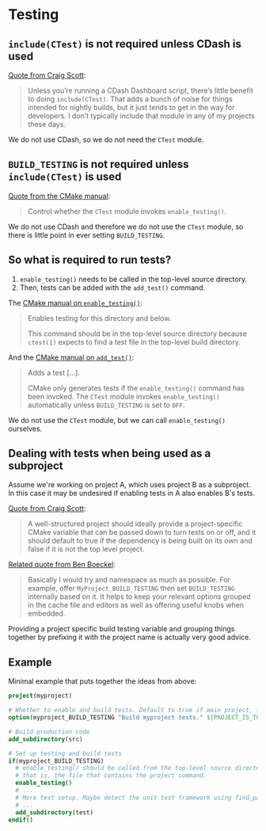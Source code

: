 <!--
SPDX-FileCopyrightText: 2025 Thomas Mathys
SPDX-License-Identifier: MIT
-->

# Testing
## `include(CTest)` is not required unless CDash is used
[Quote from Craig Scott](https://discourse.cmake.org/t/project-structure-for-unit-testing-and-coverage/9038/4):

> Unless you’re running a CDash Dashboard script, there’s little benefit to
> doing `include(CTest)`. That adds a bunch of noise for things intended for
> nightly builds, but it just tends to get in the way for developers.
> I don’t typically include that module in any of my projects these days.

We do not use CDash, so we do not need the `CTest` module.

## `BUILD_TESTING` is not required unless `include(CTest)` is used
[Quote from the CMake manual](https://cmake.org/cmake/help/latest/variable/BUILD_TESTING.html):

> Control whether the `CTest` module invokes `enable_testing()`.

We do not use CDash and therefore we do not use the `CTest` module, so there
is little point in ever setting `BUILD_TESTING`.

## So what is required to run tests?
1. `enable_testing()` needs to be called in the top-level source directory.
2. Then, tests can be added with the `add_test()` command.

The [CMake manual on `enable_testing()`](https://cmake.org/cmake/help/latest/command/enable_testing.html):

> Enables testing for this directory and below.
>
> This command should be in the top-level source directory because `ctest(1)`
> expects to find a test file in the top-level build directory.

And the [CMake manual on `add_test()`](https://cmake.org/cmake/help/latest/command/add_test.html):

> Adds a test [...].
>
> CMake only generates tests if the `enable_testing()` command has been invoked.
> The `CTest` module invokes `enable_testing()` automatically unless `BUILD_TESTING`
> is set to `OFF`.

We do not use the `CTest` module, but we can call `enable_testing()` ourselves.

## Dealing with tests when being used as a subproject

Assume we're working on project A, which uses project B as a subproject.
In this case it may be undesired if enabling tests in A also enables B's tests.

[Quote from Craig Scott](https://discourse.cmake.org/t/how-to-use-fetchcontent-correctly-for-building-external-dependencies/3686/2):

> A well-structured project should ideally provide a project-specific CMake
> variable that can be passed down to turn tests on or off, and it should
> default to true if the dependency is being built on its own and false if it
> is not the top level project.

[Related quote from Ben Boeckel](https://discourse.cmake.org/t/fetchcontent-vs-build-testing/4477/4):

> Basically I would try and namespace as much as possible. For example,
> offer `MyProject_BUILD_TESTING` then set `BUILD_TESTING` internally based on it.
> It helps to keep your relevant options grouped in the cache file and editors
> as well as offering useful knobs when embedded.

Providing a project specific build testing variable and grouping things together
by prefixing it with the project name is actually very good advice.

## Example

Minimal example that puts together the ideas from above:

```cmake
project(myproject)

# Whether to enable and build tests. Default to true if main project, false otherwise.
option(myproject_BUILD_TESTING "Build myproject tests." ${PROJECT_IS_TOP_LEVEL})

# Build production code
add_subdirectory(src)

# Set up testing and build tests
if(myproject_BUILD_TESTING)
  # enable_testing() should be called from the top-level source directory,
  # that is, the file that contains the project command.
  enable_testing()
  # ...
  # More test setup. Maybe detect the unit test framework using find_package.
  # ...
  add_subdirectory(test)
endif()
```
